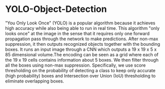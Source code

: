 # YOLO-Object-Detection
"You Only Look Once" (YOLO) is a popular algorithm because it achieves high accuracy while also being able to run in real time. This algorithm "only looks once" at the image in the sense that it requires only one forward propagation pass through the network to make predictions. After non-max suppression, it then outputs recognized objects together with the bounding boxes.
It runs an input image through a CNN which outputs a 19 x 19 x 5 x 85 dimensional volume.The encoding can be seen as a grid where each of the 19 x 19 cells contains information about 5 boxes.
We then filter through all the boxes using non-max suppression. Specifically, we use score thresholding on the probability of detecting a class to keep only accurate (high probability) boxes and Intersection over Union (IoU) thresholding to eliminate overlapping boxes.
